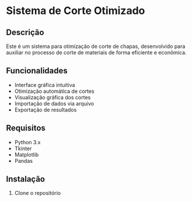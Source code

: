 # Sistema de Corte Otimizado

## Descrição
Este é um sistema para otimização de corte de chapas, desenvolvido para auxiliar no processo de corte de materiais de forma eficiente e econômica.

## Funcionalidades
- Interface gráfica intuitiva
- Otimização automática de cortes
- Visualização gráfica dos cortes
- Importação de dados via arquivo
- Exportação de resultados

## Requisitos
- Python 3.x
- Tkinter
- Matplotlib
- Pandas

## Instalação
1. Clone o repositório
